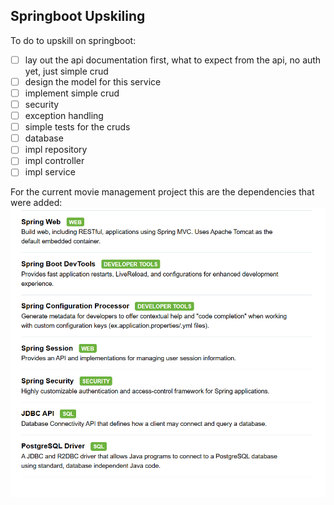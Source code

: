 ## Springboot Upskiling

To do to upskill on springboot:
- [ ] lay out the api documentation first, what to expect from the api, no auth yet, just simple crud
- [ ] design the model for this service
- [ ] implement simple crud
- [ ] security
- [ ] exception handling
- [ ] simple tests for the cruds
- [ ] database
- [ ] impl repository
- [ ] impl controller
- [ ] impl service

For the current movie management project this are the dependencies that were added:
![alt text](image.png)